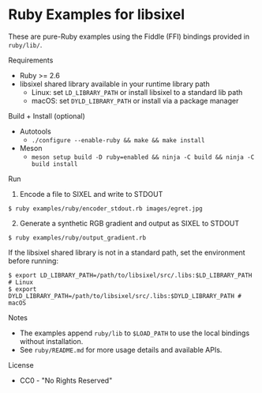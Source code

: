 # Ruby Examples for libsixel

These are pure-Ruby examples using the Fiddle (FFI) bindings provided in `ruby/lib/`.

Requirements
- Ruby >= 2.6
- libsixel shared library available in your runtime library path
  - Linux: set `LD_LIBRARY_PATH` or install libsixel to a standard lib path
  - macOS: set `DYLD_LIBRARY_PATH` or install via a package manager

Build + Install (optional)
- Autotools
  - `./configure --enable-ruby && make && make install`
- Meson
  - `meson setup build -D ruby=enabled && ninja -C build && ninja -C build install`

Run
1) Encode a file to SIXEL and write to STDOUT
```
$ ruby examples/ruby/encoder_stdout.rb images/egret.jpg
```

2) Generate a synthetic RGB gradient and output as SIXEL to STDOUT
```
$ ruby examples/ruby/output_gradient.rb
```

If the libsixel shared library is not in a standard path, set the environment before running:
```
$ export LD_LIBRARY_PATH=/path/to/libsixel/src/.libs:$LD_LIBRARY_PATH     # Linux
$ export DYLD_LIBRARY_PATH=/path/to/libsixel/src/.libs:$DYLD_LIBRARY_PATH # macOS
```

Notes
- The examples append `ruby/lib` to `$LOAD_PATH` to use the local bindings without installation.
- See `ruby/README.md` for more usage details and available APIs.

License
- CC0 - "No Rights Reserved"

